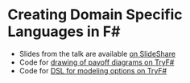 Creating Domain Specific Languages in F#
========================================

 * Slides from the talk are available [on SlideShare](http://www.slideshare.net/tomaspfb/dsls)
 * Code for [drawing of payoff diagrams on TryF#](http://www.tryfsharp.org/create/tomasp/options.fsx)
 * Code for [DSL for modeling options on TryF#](http://www.tryfsharp.org/create/tomasp/dsl-options.fsx)